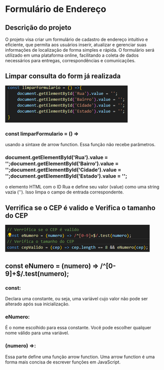 # Formulário de Endereço

## Descrição do projeto

O projeto visa criar um formulário de cadastro de endereço intuitivo e eficiente, que permita aos usuários inserir, atualizar e gerenciar suas informações de localização de forma simples e rápida. O formulário será utilizado em uma plataforma online, facilitando a coleta de dados necessários para entregas, correspondências e comunicações.

## Limpar consulta do form já realizada

<img src= "l.png">

### const limparFormulario = () =>
usando a sintaxe de arrow function. Essa função não recebe parâmetros.

###  document.getElementById('Rua').value = '';document.getElementById('Bairro').value = '';document.getElementById('Cidade').value = '';document.getElementById('Estado').value = '';
o elemento HTML com o ID Rua e define seu valor (value) como uma string vazia (''). Isso limpa o campo de entrada correspondente.

## Verrifica se o CEP é valido e Verifica o tamanho do CEP

<img src= "i.png">

## const eNumero = (numero) => /^[0-9]+$/.test(numero);
### const: 
Declara uma constante, ou seja, uma variável cujo valor não pode ser alterado após sua inicialização.
### eNumero: 
É o nome escolhido para essa constante. Você pode escolher qualquer nome válido para uma variável.
### (numero) =>:
Essa parte define uma função arrow function. Uma arrow function é uma forma mais concisa de escrever funções em JavaScript.
